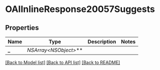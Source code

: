 # OAIInlineResponse20057Suggests

## Properties
Name | Type | Description | Notes
------------ | ------------- | ------------- | -------------
**_** | **NSArray&lt;NSObject*&gt;*** |  | 

[[Back to Model list]](../README.md#documentation-for-models) [[Back to API list]](../README.md#documentation-for-api-endpoints) [[Back to README]](../README.md)


